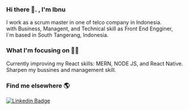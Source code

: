### Hi there 👋. , I'm Ibnu


I work as a scrum master in one of telco company in Indonesia.<br /> 
with Business, Managent, and Technical skill as Front End Engginer,<br />
I´m based in South Tangerang, Indonesia.


### What I'm focusing on 👨‍💻
Currently improving my React skills: MERN, NODE JS, and React Native.<br />
Sharpen my bussines and management skill.<br />

### Find me elsewhere 🌎
[![Linkedin Badge](https://img.shields.io/badge/-LinkedIn-blue?style=flat-square&logo=Linkedin&logoColor=white&link=https://www.linkedin.com/in/harshkumarkhatri/)](https://www.linkedin.com/in/ibnubs/) 

<!--
**ibnubs/ibnubs** is a ✨ _special_ ✨ repository because its `README.md` (this file) appears on your GitHub profile.

Here are some ideas to get you started:

- 🔭 I’m currently working on ...
- 🌱 I’m currently learning ...
- 👯 I’m looking to collaborate on ...
- 🤔 I’m looking for help with ...
- 💬 Ask me about ...
- 📫 How to reach me: ...
- 😄 Pronouns: ...
- ⚡ Fun fact: ...
-->
